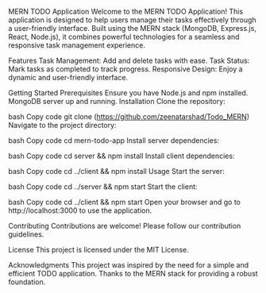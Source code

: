 MERN TODO Application
Welcome to the MERN TODO Application! This application is designed to help users manage their tasks effectively through a user-friendly interface. Built using the MERN stack (MongoDB, Express.js, React, Node.js), it combines powerful technologies for a seamless and responsive task management experience.

Features
Task Management: Add and delete tasks with ease.
Task Status: Mark tasks as completed to track progress.
Responsive Design: Enjoy a dynamic and user-friendly interface.

Getting Started
Prerequisites
Ensure you have Node.js and npm installed.
MongoDB server up and running.
Installation
Clone the repository:

bash
Copy code
git clone (https://github.com/zeenatarshad/Todo_MERN)
Navigate to the project directory:

bash
Copy code
cd mern-todo-app
Install server dependencies:

bash
Copy code
cd server && npm install
Install client dependencies:

bash
Copy code
cd ../client && npm install
Usage
Start the server:

bash
Copy code
cd ../server && npm start
Start the client:

bash
Copy code
cd ../client && npm start
Open your browser and go to http://localhost:3000 to use the application.

Contributing
Contributions are welcome! Please follow our contribution guidelines.

License
This project is licensed under the MIT License.

Acknowledgments
This project was inspired by the need for a simple and efficient TODO application.
Thanks to the MERN stack for providing a robust foundation.
